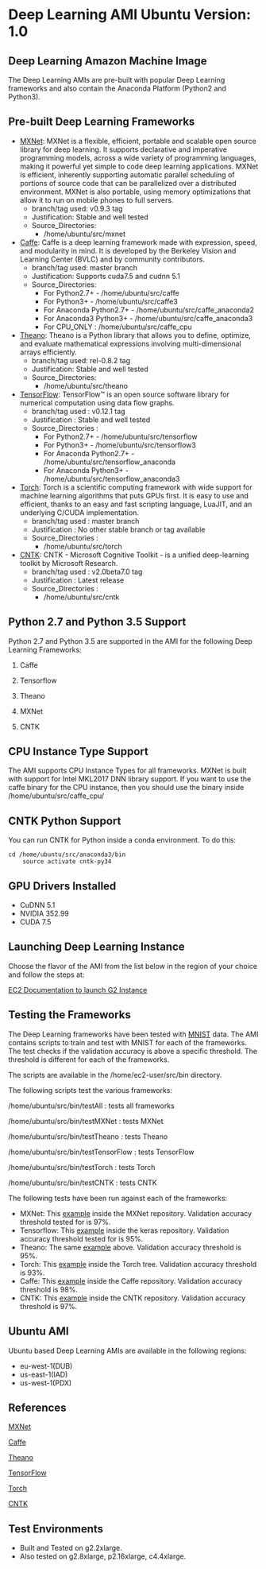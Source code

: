 # Deep Learning AMI Ubuntu Version: 1\.0<a name="Ubuntu1_0"></a>

## Deep Learning Amazon Machine Image<a name="ubuntu-dplami-1"></a>

The Deep Learning AMIs are pre\-built with popular Deep Learning frameworks and also contain the Anaconda Platform \(Python2 and Python3\)\.

## Pre\-built Deep Learning Frameworks<a name="ubuntu-pdlf-1"></a>
+ [MXNet](http://mxnet.io/): MXNet is a flexible, efficient, portable and scalable open source library for deep learning\. It supports declarative and imperative programming models, across a wide variety of programming languages, making it powerful yet simple to code deep learning applications\. MXNet is efficient, inherently supporting automatic parallel scheduling of portions of source code that can be parallelized over a distributed environment\. MXNet is also portable, using memory optimizations that allow it to run on mobile phones to full servers\.
  + branch/tag used: v0\.9\.3 tag
  + Justification: Stable and well tested
  + Source\_Directories: 
    + /home/ubuntu/src/mxnet
+ [Caffe](http://caffe.berkeleyvision.org/): Caffe is a deep learning framework made with expression, speed, and modularity in mind\. It is developed by the Berkeley Vision and Learning Center \(BVLC\) and by community contributors\.
  + branch/tag used: master branch
  + Justification: Supports cuda7\.5 and cudnn 5\.1
  + Source\_Directories: 
    + For Python2\.7\+ \- /home/ubuntu/src/caffe
    + For Python3\+ \- /home/ubuntu/src/caffe3
    + For Anaconda Python2\.7\+ \- /home/ubuntu/src/caffe\_anaconda2
    + For Anaconda3 Python3\+ \- /home/ubuntu/src/caffe\_anaconda3
    + For CPU\_ONLY : /home/ubuntu/src/caffe\_cpu
+ [Theano](http://deeplearning.net/software/theano/): Theano is a Python library that allows you to define, optimize, and evaluate mathematical expressions involving multi\-dimensional arrays efficiently\.
  + branch/tag used: rel\-0\.8\.2 tag
  + Justification: Stable and well tested
  + Source\_Directories: 
    + /home/ubuntu/src/theano
+ [TensorFlow](https://www.tensorflow.org/): TensorFlow™ is an open source software library for numerical computation using data flow graphs\.
  + branch/tag used : v0\.12\.1 tag
  + Justification : Stable and well tested
  + Source\_Directories : 
    + For Python2\.7\+ \- /home/ubuntu/src/tensorflow
    + For Python3\+ \- /home/ubuntu/src/tensorflow3
    + For Anaconda Python2\.7\+ \- /home/ubuntu/src/tensorflow\_anaconda
    + For Anaconda Python3\+ \- /home/ubuntu/src/tensorflow\_anaconda3
+ [Torch](http://torch.ch/): Torch is a scientific computing framework with wide support for machine learning algorithms that puts GPUs first\. It is easy to use and efficient, thanks to an easy and fast scripting language, LuaJIT, and an underlying C/CUDA implementation\.
  + branch/tag used : master branch
  + Justification : No other stable branch or tag available
  + Source\_Directories : 
    + /home/ubuntu/src/torch
+ [CNTK](https://github.com/Microsoft/CNTK/): CNTK \- Microsoft Cognitive Toolkit \- is a unified deep\-learning toolkit by Microsoft Research\.
  + branch/tag used : v2\.0beta7\.0 tag
  + Justification : Latest release
  + Source\_Directories : 
    + /home/ubuntu/src/cntk

## Python 2\.7 and Python 3\.5 Support<a name="ubuntu-pythonsupport-1"></a>

Python 2\.7 and Python 3\.5 are supported in the AMI for the following Deep Learning Frameworks:

1. Caffe

1. Tensorflow

1. Theano

1. MXNet

1. CNTK

## CPU Instance Type Support<a name="ubuntu-cpu-instance-1"></a>

The AMI supports CPU Instance Types for all frameworks\. MXNet is built with support for Intel MKL2017 DNN library support\. If you want to use the caffe binary for the CPU instance, then you should use the binary inside /home/ubuntu/src/caffe\_cpu/

## CNTK Python Support<a name="ubuntu-cntk-pythonsupport-1"></a>

You can run CNTK for Python inside a conda environment\. To do this:

```
cd /home/ubuntu/src/anaconda3/bin
    source activate cntk-py34
```

## GPU Drivers Installed<a name="ubuntu-gpu-drivers-1"></a>
+ CuDNN 5\.1
+ NVIDIA 352\.99
+ CUDA 7\.5

## Launching Deep Learning Instance<a name="ubuntu-launching-dl-1"></a>

Choose the flavor of the AMI from the list below in the region of your choice and follow the steps at:

[EC2 Documentation to launch G2 Instance](https://docs.aws.amazon.com/AWSEC2/latest/UserGuide/launching-instance.html)

## Testing the Frameworks<a name="ubuntu-testing-frameworks-1"></a>

The Deep Learning frameworks have been tested with [MNIST](http://yann.lecun.com/exdb/mnist/) data\. The AMI contains scripts to train and test with MNIST for each of the frameworks\. The test checks if the validation accuracy is above a specific threshold\. The threshold is different for each of the frameworks\.

The scripts are available in the /home/ec2\-user/src/bin directory\.

The following scripts test the various frameworks:

/home/ubuntu/src/bin/testAll : tests all frameworks

/home/ubuntu/src/bin/testMXNet : tests MXNet

/home/ubuntu/src/bin/testTheano : tests Theano

/home/ubuntu/src/bin/testTensorFlow : tests TensorFlow

/home/ubuntu/src/bin/testTorch : tests Torch

/home/ubuntu/src/bin/testCNTK : tests CNTK

The following tests have been run against each of the frameworks:
+ MXNet: This [example](https://github.com/dmlc/mxnet/blob/master/example/image-classification/train_mnist.py) inside the MXNet repository\. Validation accuracy threshold tested for is 97%\.
+ Tensorflow: This [example](https://github.com/fchollet/keras/blob/master/examples/mnist_cnn.py) inside the keras repository\. Validation accuracy threshold tested for is 95%\.
+ Theano: The same [example](https://github.com/fchollet/keras/blob/master/examples/mnist_cnn.py) above\. Validation accuracy threshold is 95%\.
+ Torch: This [example](https://github.com/torch/demos/blob/master/train-a-digit-classifier/train-on-mnist.lua) inside the Torch tree\. Validation accuracy threshold is 93%\.
+ Caffe: This [example](https://github.com/BVLC/caffe/blob/master/examples/mnist/train_lenet.sh) inside the Caffe repository\. Validation accuracy threshold is 98%\.
+ CNTK: This [example](https://github.com/Microsoft/CNTK/blob/master/Examples/Image/GettingStarted/03_OneConvDropout.cntk) inside the CNTK repository\. Validation accuracy threshold is 97%\.

## Ubuntu AMI<a name="ubuntu-ami-1"></a>

Ubuntu based Deep Learning AMIs are available in the following regions:
+ eu\-west\-1\(DUB\)
+ us\-east\-1\(IAD\)
+ us\-west\-1\(PDX\)

## References<a name="ubuntu-references-1"></a>

[MXNet](http://mxnet.io/)

[Caffe](http://caffe.berkeleyvision.org/)

[Theano](http://deeplearning.net/software/theano/)

[TensorFlow](https://www.tensorflow.org/)

[Torch](http://torch.ch/)

[CNTK](https://github.com/Microsoft/CNTK)

## Test Environments<a name="ubuntu-test-environments-1"></a>
+ Built and Tested on g2\.2xlarge\.
+ Also tested on g2\.8xlarge, p2\.16xlarge, c4\.4xlarge\.